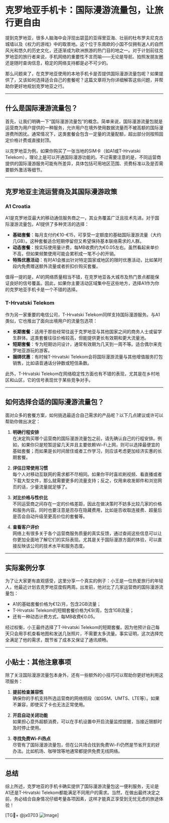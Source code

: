 # 克罗地亚手机卡：国际漫游流量包，让旅行更自由

提到克罗地亚，很多人脑海中会浮现出碧蓝的亚得里亚海、壮丽的杜布罗夫尼克古城墙以及《权力的游戏》中的取景地。这个位于东南欧的小国不仅拥有迷人的自然风光和悠久的历史文化，还逐渐成为欧洲旅游的热门目的地之一。对于计划前往克罗地亚的旅行者来说，手机网络的重要性不言而喻——无论是导航、拍照发朋友圈还是随时查询信息，稳定的网络支持都是必不可少的。

那么问题来了，在克罗地亚使用的本地手机卡是否提供国际漫游流量包呢？如果提供了，又该如何选择适合自己的套餐呢？这篇文章将为你详细解答这些问题，并帮助你更好地规划克罗地亚之行。

---

## 什么是国际漫游流量包？

首先，让我们明确一下“国际漫游流量包”的概念。简单来说，国际漫游流量包就是运营商为用户提供的一种服务，允许用户在境外使用数据流量而不被高额的国际漫游费所困扰。通常情况下，这类套餐会包含一定量的流量配额，超出部分则按照固定价格计费或直接封顶。

以克罗地亚为例，如果你购买了一张当地的SIM卡（如A1或T-Hrvatski Telekom），理论上是可以开通国际漫游功能的。不过需要注意的是，不同运营商提供的国际漫游服务可能有所差异，具体包括可用地区范围、资费标准以及是否需要额外激活等细节。

---

## 克罗地亚主流运营商及其国际漫游政策

### A1 Croatia

A1是克罗地亚最大的移动通信服务商之一，其业务覆盖广泛且技术先进。对于国际漫游流量包，A1提供了多种灵活的选择：

- **基础套餐**：每月支付约€10-€15，可享受一定额度的基础国际漫游流量（大约几GB）。这种套餐适合短期停留但又希望保持基本联络需求的人群。
- **动态套餐**：按实际使用量计费，每MB收费约为€0.05左右。虽然看起来单价不高，但如果频繁使用可能会累积成一笔不小的开销。
- **特殊优惠活动**：有时A1会推出针对特定国家或地区的限时优惠活动，比如某时段内免费赠送额外流量或者折扣价购买套餐。

值得一提的是，A1的网络质量相当不错，在克罗地亚各大城市及热门景点都能保证良好的信号覆盖。因此，如果你主要活动区域集中在这些地方，选择A1作为你的克罗地亚手机卡是一个不错的选择。

### T-Hrvatski Telekom

作为另一家重要的电信公司，T-Hrvatski Telekom同样支持国际漫游服务。与A1类似，它也推出了面向出境用户的流量包选项：

- **长期套餐**：适用于那些经常往返于克罗地亚与其他国家之间的商务人士或留学生群体。这类套餐往往价格较高，但能提供更长有效期和更大流量池。
- **短期套餐**：专为短期访问设计，通常有效期为几天到一周不等。适合偶尔来克罗地亚游玩的游客。
- **捆绑优惠**：有时候T-Hrvatski Telekom会将国际漫游流量与其他增值服务打包销售，比如语音通话分钟数或短信条数。

此外，T-Hrvatski Telekom在网络稳定性方面也有不错的表现，尤其是在乡村地区和山区，它的信号表现优于某些竞争对手。

---

## 如何选择合适的国际漫游流量包？

面对众多的套餐方案，如何挑选最适合自己需求的产品呢？以下几点建议或许可以帮助你做出决定：

1. **明确行程安排**  
   在决定购买哪个运营商的国际漫游流量包之前，请先确认自己的行程安排。例如，如果你只是短暂逗留几天并且主要依赖Wi-Fi上网，则可以选择最便宜的基础套餐；而如果是长时间居住或者工作学习，则应该考虑更加经济实惠的长期套餐。

2. **评估日常使用习惯**  
   每个人对移动互联网的需求都不尽相同。如果你平时喜欢刷视频、看直播或者下载大型文件，那么就需要更多的流量支持；反之，仅用来收发邮件和浏览网页的话，少量流量就足够了。

3. **对比价格与性价比**  
   不同运营商之间存在一定的价格差距，因此在做决策时不妨多比较几家的价格和服务内容。同时也要注意是否存在隐藏费用，比如是否收取连接费、超量后是否会自动升级至更高价位的套餐等。

4. **查看客户评价**  
   网络上有很多关于各个运营商服务质量的真实反馈，通过查阅这些信息可以让你更加全面地了解它们的实际表现。尤其是关于国际漫游方面的体验，可以直接反映该公司的技术水平和服务态度。

---

## 实际案例分享

为了让大家更有直观感受，这里分享一个真实的例子：小王是一位热爱旅行的年轻人，他最近计划去克罗地亚度假两周。出发前，他对比了几家运营商的国际漫游流量包：

- A1的基础套餐价格为€12/月，包含2GB流量；
- T-Hrvatski Telekom的短期套餐价格为€9/周，包含1GB流量；
- 还有一种动态计费方式，每MB收费€0.05。

经过权衡，小王最终选择了T-Hrvatski Telekom的短期套餐。因为他预计自己每天只会用手机查看地图和发送几张照片，不需要太多流量。事实证明，这次选择完全满足了他的需求，既节省了成本又保证了通讯顺畅。

---

## 小贴士：其他注意事项

除了关注国际漫游流量包本身外，还有一些额外的小技巧可以帮助你更好地利用这项服务：

1. **提前检查兼容性**  
   确保你的手机支持所选运营商的网络频段（如GSM、UMTS、LTE等）。如果不兼容，即使买了卡也无法正常使用。

2. **开启自动关闭功能**  
   如果担心意外超额消费，可以在手机设置中开启流量监控提醒，当接近限额时及时停止使用。

3. **寻找免费Wi-Fi热点**  
   尽管有了国际漫游流量包，但在公共场合找到免费Wi-Fi仍然是节省开支的好办法。比如机场、咖啡馆等地通常都提供免费无线网络。

---

## 总结

综上所述，克罗地亚的手机卡确实提供了国际漫游流量包这一便利服务，无论是A1还是T-Hrvatski Telekom都能满足不同用户的需求。当然，在做出最终决定之前，务必结合自身情况仔细考量各项因素，这样才能真正享受到无忧无虑的旅途体验！

[TG💪+ @jx0703 ![Image](https://github.com/user-attachments/assets/dbca1d08-cadb-493c-b0ec-ad6f7a83f270)]